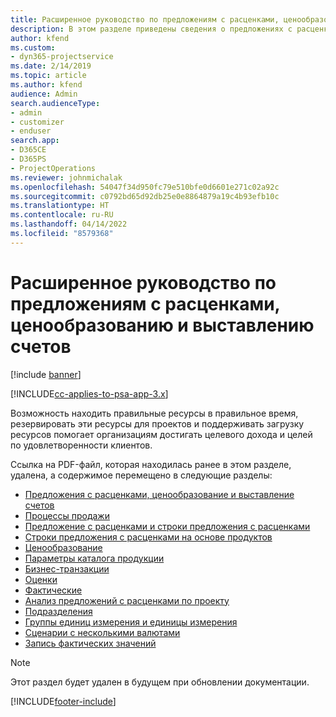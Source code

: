 ```yaml
---
title: Расширенное руководство по предложениям с расценками, ценообразованию и выставлению счетов
description: В этом разделе приведены сведения о предложениях с расценками, выставлении счетов и ценообразовании в Project Service Automation.
author: kfend
ms.custom:
- dyn365-projectservice
ms.date: 2/14/2019
ms.topic: article
ms.author: kfend
audience: Admin
search.audienceType:
- admin
- customizer
- enduser
search.app:
- D365CE
- D365PS
- ProjectOperations
ms.reviewer: johnmichalak
ms.openlocfilehash: 54047f34d950fc79e510bfe0d6601e271c02a92c
ms.sourcegitcommit: c0792bd65d92db25e0e8864879a19c4b93efb10c
ms.translationtype: HT
ms.contentlocale: ru-RU
ms.lasthandoff: 04/14/2022
ms.locfileid: "8579368"
---
```

# <a name="advanced-quoting-pricing-and-billing-guide"></a>Расширенное руководство по предложениям с расценками, ценообразованию и выставлению счетов

[!include [banner](../../includes/psa-now-project-operations.md)]

[!INCLUDE[cc-applies-to-psa-app-3.x](../../includes/cc-applies-to-psa-app-3x.md)]

Возможность находить правильные ресурсы в правильное время, резервировать эти ресурсы для проектов и поддерживать загрузку ресурсов помогает организациям достигать целевого дохода и целей по удовлетворенности клиентов. 

Ссылка на PDF-файл, которая находилась ранее в этом разделе, удалена, а содержимое перемещено в следующие разделы:

- [Предложения с расценками, ценообразование и выставление счетов](../quote-bill-price.md)
- [Процессы продажи](../basic-sales-process.md)
- [Предложение с расценками и строки предложения с расценками](../basic-quote-lines.md)
- [Строки предложения с расценками на основе продуктов](../product-based-quote-lines.md)
- [Ценообразование](../basic-pricing.md)
- [Параметры каталога продукции](../product-catalog-pricing.md)
- [Бизнес-транзакции](../basic-business-transactions.md)
- [Оценки](../estimates.md)
- [Фактические](../actuals.md)
- [Анализ предложений с расценками по проекту](../basic-analyzing-quotes.md)
- [Подразделения](../advanced-organizational.md)
- [Группы единиц измерения и единицы измерения](../advanced-units.md)
- [Сценарии с несколькими валютами](../advanced-currency.md)
- [Запись фактических значений](../advanced-actuals.md)

> [!NOTE]
> Этот раздел будет удален в будущем при обновлении документации. 


[!INCLUDE[footer-include](../../includes/footer-banner.md)]
